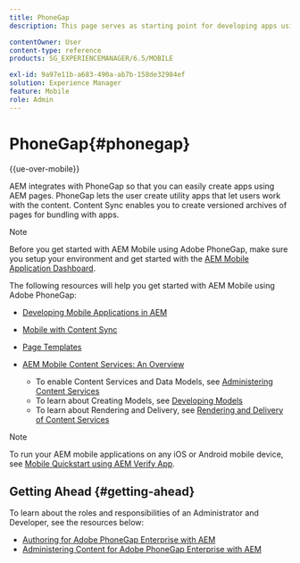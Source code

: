 ```yaml
---
title: PhoneGap
description: This page serves as starting point for developing apps using PhoneGap Enterprise with AEM. AEM integrates with PhoneGap so that you can easily create apps using AEM pages. PhoneGap lets the user create utility apps that let users work with the content.

contentOwner: User
content-type: reference
products: SG_EXPERIENCEMANAGER/6.5/MOBILE

exl-id: 9a97e11b-a683-490a-ab7b-158de32984ef
solution: Experience Manager
feature: Mobile
role: Admin
---
```

# PhoneGap{#phonegap}

{{ue-over-mobile}}

AEM integrates with PhoneGap so that you can easily create apps using AEM pages. PhoneGap lets the user create utility apps that let users work with the content. Content Sync enables you to create versioned archives of pages for bundling with apps.

>[!NOTE]
>
>Before you get started with AEM Mobile using Adobe PhoneGap, make sure you setup your environment and get started with the [AEM Mobile Application Dashboard](/help/mobile/phonegap-authoring-apps.md).

The following resources will help you get started with AEM Mobile using Adobe PhoneGap:

* [Developing Mobile Applications in AEM](/help/mobile/developing-mobile-applications.md)
* [Mobile with Content Sync](/help/mobile/phonegap-contentsync.md)
* [Page Templates](/help/mobile/phonegap-apps-arch-page-templates.md)

* [AEM Mobile Content Services: An Overview](/help/mobile/develop-content-as-a-service.md)

    * To enable Content Services and Data Models, see [Administering Content Services](/help/mobile/developing-content-services.md)
    * To learn about Creating Models, see [Developing Models](/help/mobile/administer-mobile-apps.md)
    * To learn about Rendering and Delivery, see [Rendering and Delivery of Content Services](/help/mobile/rendering-and-delivery.md)

>[!NOTE]
>
>To run your AEM mobile applications on any iOS or Android mobile device, see [Mobile Quickstart using AEM Verify App](/help/mobile/phonegap-mobile-quickstart.md).

## Getting Ahead {#getting-ahead}

To learn about the roles and responsibilities of an Administrator and Developer, see the resources below:

* [Authoring for Adobe PhoneGap Enterprise with AEM](/help/mobile/phonegap.md)
* [Administering Content for Adobe PhoneGap Enterprise with AEM](/help/mobile/administer-phonegap.md)

